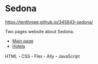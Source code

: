 # Sedona

https://tenthreee.github.io/345843-sedona/

Two pages website about Sedona.
- [Main page](https://tenthreee.github.io/345843-sedona/)
- [Hotels](https://tenthreee.github.io/345843-sedona/hotels.html)

HTML・CSS・Flex・Ally・JavaScript
